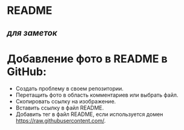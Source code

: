 # README

## *для заметок*

# Добавление фото в README в GitHub:
- Создать проблему в своем репозитории.
- Перетащить фото в область комментариев или выбрать файл.
- Скопировать ссылку на изображение.
- Вставить ссылку в файл README.
- Добавить тег в файл README, если используется домен https://raw.githubusercontent.com/.
